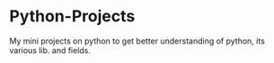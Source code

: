 # Python-Projects
My mini projects on python to get better understanding of python, its various lib. and fields.
